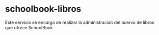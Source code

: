 # schoolbook-libros
Este servicio se encarga de realizar la administración del acervo de libros que ofrece SchoolBook
